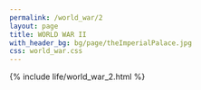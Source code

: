```yaml
---
permalink: /world_war/2    
layout: page    
title: WORLD WAR II      
with_header_bg: bg/page/theImperialPalace.jpg  
css: world_war.css
---
```

{% include life/world_war_2.html %}